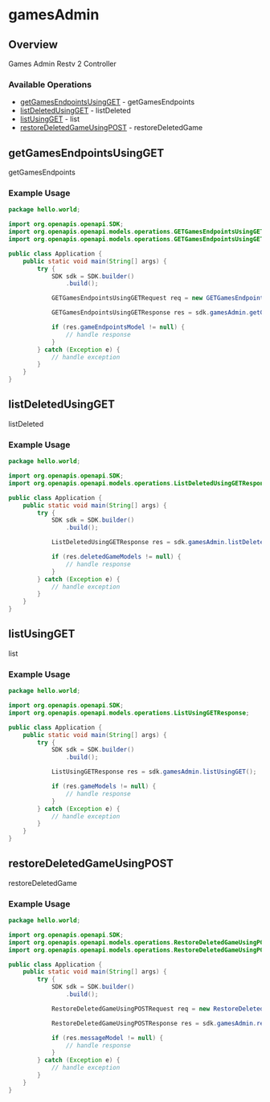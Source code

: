 # gamesAdmin

## Overview

Games Admin Restv 2 Controller

### Available Operations

* [getGamesEndpointsUsingGET](#getgamesendpointsusingget) - getGamesEndpoints
* [listDeletedUsingGET](#listdeletedusingget) - listDeleted
* [listUsingGET](#listusingget) - list
* [restoreDeletedGameUsingPOST](#restoredeletedgameusingpost) - restoreDeletedGame

## getGamesEndpointsUsingGET

getGamesEndpoints

### Example Usage

```java
package hello.world;

import org.openapis.openapi.SDK;
import org.openapis.openapi.models.operations.GETGamesEndpointsUsingGETRequest;
import org.openapis.openapi.models.operations.GETGamesEndpointsUsingGETResponse;

public class Application {
    public static void main(String[] args) {
        try {
            SDK sdk = SDK.builder()
                .build();

            GETGamesEndpointsUsingGETRequest req = new GETGamesEndpointsUsingGETRequest("architecto");            

            GETGamesEndpointsUsingGETResponse res = sdk.gamesAdmin.getGamesEndpointsUsingGET(req);

            if (res.gameEndpointsModel != null) {
                // handle response
            }
        } catch (Exception e) {
            // handle exception
        }
    }
}
```

## listDeletedUsingGET

listDeleted

### Example Usage

```java
package hello.world;

import org.openapis.openapi.SDK;
import org.openapis.openapi.models.operations.ListDeletedUsingGETResponse;

public class Application {
    public static void main(String[] args) {
        try {
            SDK sdk = SDK.builder()
                .build();

            ListDeletedUsingGETResponse res = sdk.gamesAdmin.listDeletedUsingGET();

            if (res.deletedGameModels != null) {
                // handle response
            }
        } catch (Exception e) {
            // handle exception
        }
    }
}
```

## listUsingGET

list

### Example Usage

```java
package hello.world;

import org.openapis.openapi.SDK;
import org.openapis.openapi.models.operations.ListUsingGETResponse;

public class Application {
    public static void main(String[] args) {
        try {
            SDK sdk = SDK.builder()
                .build();

            ListUsingGETResponse res = sdk.gamesAdmin.listUsingGET();

            if (res.gameModels != null) {
                // handle response
            }
        } catch (Exception e) {
            // handle exception
        }
    }
}
```

## restoreDeletedGameUsingPOST

restoreDeletedGame

### Example Usage

```java
package hello.world;

import org.openapis.openapi.SDK;
import org.openapis.openapi.models.operations.RestoreDeletedGameUsingPOSTRequest;
import org.openapis.openapi.models.operations.RestoreDeletedGameUsingPOSTResponse;

public class Application {
    public static void main(String[] args) {
        try {
            SDK sdk = SDK.builder()
                .build();

            RestoreDeletedGameUsingPOSTRequest req = new RestoreDeletedGameUsingPOSTRequest("mollitia");            

            RestoreDeletedGameUsingPOSTResponse res = sdk.gamesAdmin.restoreDeletedGameUsingPOST(req);

            if (res.messageModel != null) {
                // handle response
            }
        } catch (Exception e) {
            // handle exception
        }
    }
}
```

